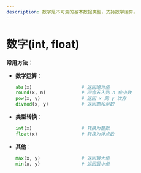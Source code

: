 ```yaml
---
description: 数字是不可变的基本数据类型，支持数学运算。
---
```


# 数字(int, float)

**常用方法：**

*   **数学运算**：

    ```python
    abs(x)                  # 返回绝对值
    round(x, n)             # 四舍五入到 n 位小数
    pow(x, y)               # 返回 x 的 y 次方
    divmod(x, y)            # 返回商和余数
    ```
*   **类型转换**：

    ```python
    int(x)                  # 转换为整数
    float(x)                # 转换为浮点数
    ```
*   **其他**：

    ```python
    max(x, y)               # 返回最大值
    min(x, y)               # 返回最小值
    ```
